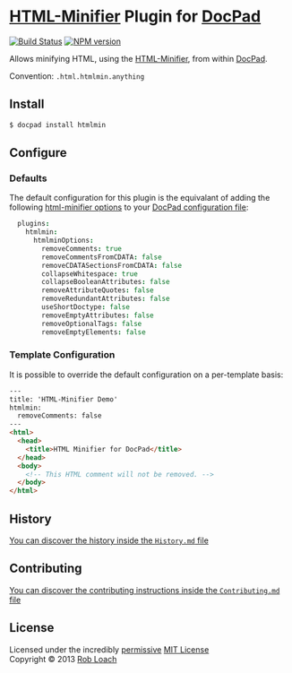 # [HTML-Minifier](http://github.com/kangax/html-minifier) Plugin for [DocPad](http://docpad.org)

[![Build Status](https://secure.travis-ci.org/RobLoach/docpad-plugin-htmlmin.png?branch=master)](http://travis-ci.org/RobLoach/docpad-plugin-htmlmin "Check this project's build status on TravisCI")
[![NPM version](https://badge.fury.io/js/docpad-plugin-htmlmin.png)](http://badge.fury.io/js/docpad-plugin-htmlmin "View this project on NPM")

Allows minifying HTML, using the [HTML-Minifier](http://github.com/kangax/html-minifier),
from within [DocPad](https://docpad.org).

Convention:  `.html.htmlmin.anything`


## Install

```bash
$ docpad install htmlmin
```


## Configure

### Defaults

The default configuration for this plugin is the equivalant of adding the
following [html-minifier options](http://perfectionkills.com/experimenting-with-html-minifier/#options)
to your [DocPad configuration file](http://docpad.org/docs/config):

``` coffee
  plugins:
    htmlmin:
      htmlminOptions:
        removeComments: true
        removeCommentsFromCDATA: false
        removeCDATASectionsFromCDATA: false
        collapseWhitespace: true
        collapseBooleanAttributes: false
        removeAttributeQuotes: false
        removeRedundantAttributes: false
        useShortDoctype: false
        removeEmptyAttributes: false
        removeOptionalTags: false
        removeEmptyElements: false
```

### Template Configuration

It is possible to override the default configuration on a per-template basis:

``` html
---
title: 'HTML-Minifier Demo'
htmlmin:
  removeComments: false
---
<html>
  <head>
    <title>HTML Minifier for DocPad</title>
  </head>
  <body>
    <!-- This HTML comment will not be removed. -->
  </body>
</html>
```


## History
[You can discover the history inside the `History.md` file](https://github.com/robloach/docpad-plugin-htmlmin/blob/master/History.md#files)


## Contributing
[You can discover the contributing instructions inside the `Contributing.md` file](https://github.com/robloach/docpad-plugin-htmlmin/blob/master/Contributing.md#files)


## License
Licensed under the incredibly [permissive](http://en.wikipedia.org/wiki/Permissive_free_software_licence) [MIT License](http://creativecommons.org/licenses/MIT/)
<br/>Copyright &copy; 2013 [Rob Loach](http://robloach.net)

